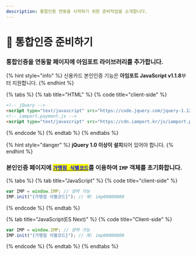 ```yaml
---
description: 통합인증 연동을 시작하기 위한 준비작업을 소개합니다.
---
```


# 📒 통합인증 준비하기

### 통합인증을 연동할 페이지에 아임포트 라이브러리를 추가합니다.&#x20;

{% hint style="info" %}
신용카드 본인인증 기능은 **아임포트 JavaScript v1.1.8**부터 지원합니다.
{% endhint %}

{% tabs %}
{% tab title="HTML" %}
{% code title="client-side" %}
```html
<!-- jQuery -->
<script type="text/javascript" src="https://code.jquery.com/jquery-1.12.4.min.js" ></script>
<!-- iamport.payment.js -->
<script type="text/javascript" src="https://cdn.iamport.kr/js/iamport.payment-{SDK-최신버전}.js"></script>
```
{% endcode %}
{% endtab %}
{% endtabs %}

{% hint style="danger" %}
**jQuery 1.0 이상이 설치**되어 있어야 합니다.
{% endhint %}

### 본인인증 페이지에 [<mark style="color:blue;">`가맹점 식별코드`</mark>](../../undefined/3..md)를 이용하여 `IMP` 객체를 초기화합니다.

{% tabs %}
{% tab title="JavaScript" %}
{% code title="client-side" %}
```javascript
var IMP = window.IMP; // 생략 가능
IMP.init("{가맹점 식별코드}"); // 예: imp00000000
```
{% endcode %}
{% endtab %}

{% tab title="JavaScript(ES Next)" %}
{% code title="Client-side" %}
```javascript
var IMP = window.IMP; // 생략 가능
IMP.init("{가맹점 식별코드}"); // 예: imp00000000
```
{% endcode %}
{% endtab %}
{% endtabs %}
